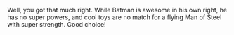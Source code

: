 Well, you got that much right. While Batman is awesome in his own right,
he has no super powers, and cool toys are no match for a flying Man of Steel
with super strength. Good choice!
